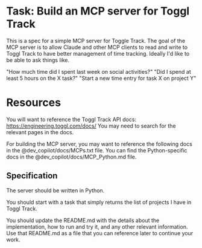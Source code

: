 # Task: Build an MCP server for Toggl Track

This is a spec for a simple MCP server for Toggle Track. The goal of the MCP
server is to allow Claude and other MCP clients to read and write to Toggl
Track to have better management of time tracking. Ideally I'd like to be able
to ask things like.

"How much time did I spent last week on social activities?"
"Did I spend at least 5 hours on the X task?"
"Start a new time entry for task X on project Y"

# Resources

You will want to reference the Toggl Track API docs: https://engineering.toggl.com/docs/
You may need to search for the relevant pages in the docs.

For building the MCP server, you may want to reference the following docs in the @dev_copilot/docs/MCPs.txt file.
You can find the Python-specific docs in the @dev_copilot/docs/MCP_Python.md file.

## Specification

The server should be written in Python.

You should start with a task that simply returns the list of projects I have in Toggl Track.

You should update the README.md with the details about the implementation, how to run and try it, and any other relevant information.
Use that README.md as a file that you can reference later to continue your work.
